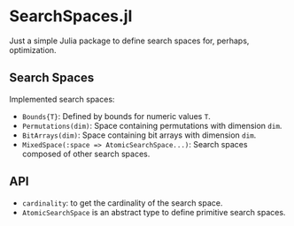 # SearchSpaces.jl

Just a simple Julia package to define search spaces for, perhaps, optimization.

## Search Spaces

Implemented search spaces:

- `Bounds{T}`: Defined by bounds for numeric values `T`.
- `Permutations(dim)`: Space containing permutations with dimension `dim`.
- `BitArrays(dim)`: Space containing bit arrays with dimension `dim`.
- `MixedSpace(:space => AtomicSearchSpace...)`: Search spaces composed of other search spaces.

## API

- `cardinality`: to get the cardinality of the search space.
- `AtomicSearchSpace` is an abstract type to define primitive search spaces.
